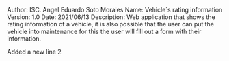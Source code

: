 Author: ISC. Angel Eduardo Soto Morales
Name: Vehicle´s rating information
Version: 1.0
Date: 2021/06/13
Description: Web application that shows the rating information of a vehicle, it is also possible that the user can put the vehicle into maintenance for this the user will fill out a form with their information.

Added a new line 2
